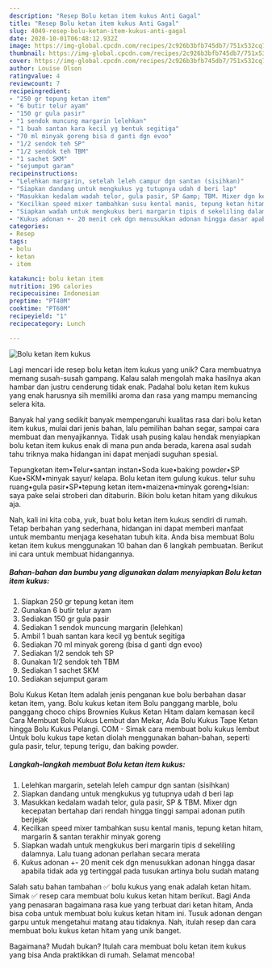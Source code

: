 ```yaml
---
description: "Resep Bolu ketan item kukus Anti Gagal"
title: "Resep Bolu ketan item kukus Anti Gagal"
slug: 4049-resep-bolu-ketan-item-kukus-anti-gagal
date: 2020-10-01T06:48:12.932Z
image: https://img-global.cpcdn.com/recipes/2c926b3bfb745db7/751x532cq70/bolu-ketan-item-kukus-foto-resep-utama.jpg
thumbnail: https://img-global.cpcdn.com/recipes/2c926b3bfb745db7/751x532cq70/bolu-ketan-item-kukus-foto-resep-utama.jpg
cover: https://img-global.cpcdn.com/recipes/2c926b3bfb745db7/751x532cq70/bolu-ketan-item-kukus-foto-resep-utama.jpg
author: Louise Olson
ratingvalue: 4
reviewcount: 7
recipeingredient:
- "250 gr tepung ketan item"
- "6 butir telur ayam"
- "150 gr gula pasir"
- "1 sendok muncung margarin lelehkan"
- "1 buah santan kara kecil yg bentuk segitiga"
- "70 ml minyak goreng bisa d ganti dgn evoo"
- "1/2 sendok teh SP"
- "1/2 sendok teh TBM"
- "1 sachet SKM"
- "sejumput garam"
recipeinstructions:
- "Lelehkan margarin, setelah leleh campur dgn santan (sisihkan)"
- "Siapkan dandang untuk mengkukus yg tutupnya udah d beri lap"
- "Masukkan kedalam wadah telor, gula pasir, SP &amp; TBM. Mixer dgn kecepatan bertahap dari rendah hingga tinggi sampai adonan putih berjejak"
- "Kecilkan speed mixer tambahkan susu kental manis, tepung ketan hitam, margarin &amp; santan terakhir minyak goreng"
- "Siapkan wadah untuk mengkukus beri margarin tipis d sekeliling dalamnya. Lalu tuang adonan perlahan secara merata"
- "Kukus adonan +- 20 menit cek dgn menusukkan adonan hingga dasar apabila tidak ada yg tertinggal pada tusukan artinya bolu sudah matang"
categories:
- Resep
tags:
- bolu
- ketan
- item

katakunci: bolu ketan item 
nutrition: 196 calories
recipecuisine: Indonesian
preptime: "PT40M"
cooktime: "PT60M"
recipeyield: "1"
recipecategory: Lunch

---
```



![Bolu ketan item kukus](https://img-global.cpcdn.com/recipes/2c926b3bfb745db7/751x532cq70/bolu-ketan-item-kukus-foto-resep-utama.jpg)

Lagi mencari ide resep bolu ketan item kukus yang unik? Cara membuatnya memang susah-susah gampang. Kalau salah mengolah maka hasilnya akan hambar dan justru cenderung tidak enak. Padahal bolu ketan item kukus yang enak harusnya sih memiliki aroma dan rasa yang mampu memancing selera kita.

Banyak hal yang sedikit banyak mempengaruhi kualitas rasa dari bolu ketan item kukus, mulai dari jenis bahan, lalu pemilihan bahan segar, sampai cara membuat dan menyajikannya. Tidak usah pusing kalau hendak menyiapkan bolu ketan item kukus enak di mana pun anda berada, karena asal sudah tahu triknya maka hidangan ini dapat menjadi suguhan spesial.

Tepungketan item•Telur•santan instan•Soda kue•baking powder•SP Kue•SKM•minyak sayur/ kelapa. Bolu ketan item gulung kukus. telur suhu ruang•gula pasir•SP•tepung ketan item•maizena•minyak goreng•Isian: saya pake selai stroberi dan ditaburin. Bikin bolu ketan hitam yang dikukus aja.


Nah, kali ini kita coba, yuk, buat bolu ketan item kukus sendiri di rumah. Tetap berbahan yang sederhana, hidangan ini dapat memberi manfaat untuk membantu menjaga kesehatan tubuh kita. Anda bisa membuat Bolu ketan item kukus menggunakan 10 bahan dan 6 langkah pembuatan. Berikut ini cara untuk membuat hidangannya.

<!--inarticleads1-->

##### Bahan-bahan dan bumbu yang digunakan dalam menyiapkan Bolu ketan item kukus:

1. Siapkan 250 gr tepung ketan item
1. Gunakan 6 butir telur ayam
1. Sediakan 150 gr gula pasir
1. Sediakan 1 sendok muncung margarin (lelehkan)
1. Ambil 1 buah santan kara kecil yg bentuk segitiga
1. Sediakan 70 ml minyak goreng (bisa d ganti dgn evoo)
1. Sediakan 1/2 sendok teh SP
1. Gunakan 1/2 sendok teh TBM
1. Sediakan 1 sachet SKM
1. Sediakan sejumput garam


Bolu Kukus Ketan Item adalah jenis penganan kue bolu berbahan dasar ketan item, yang. Bolu kukus ketan item Bolu panggang marble, bolu panggang choco chips Brownies Kukus Ketan Hitam dalam kemasan kecil Cara Membuat Bolu Kukus Lembut dan Mekar, Ada Bolu Kukus Tape Ketan hingga Bolu Kukus Pelangi. COM - Simak cara membuat bolu kukus lembut Untuk bolu kukus tape ketan diolah menggunakan bahan-bahan, seperti gula pasir, telur, tepung terigu, dan baking powder. 

<!--inarticleads2-->

##### Langkah-langkah membuat Bolu ketan item kukus:

1. Lelehkan margarin, setelah leleh campur dgn santan (sisihkan)
1. Siapkan dandang untuk mengkukus yg tutupnya udah d beri lap
1. Masukkan kedalam wadah telor, gula pasir, SP &amp; TBM. Mixer dgn kecepatan bertahap dari rendah hingga tinggi sampai adonan putih berjejak
1. Kecilkan speed mixer tambahkan susu kental manis, tepung ketan hitam, margarin &amp; santan terakhir minyak goreng
1. Siapkan wadah untuk mengkukus beri margarin tipis d sekeliling dalamnya. Lalu tuang adonan perlahan secara merata
1. Kukus adonan +- 20 menit cek dgn menusukkan adonan hingga dasar apabila tidak ada yg tertinggal pada tusukan artinya bolu sudah matang


Salah satu bahan tambahan ✅ bolu kukus yang enak adalah ketan hitam. Simak ✅ resep cara membuat bolu kukus ketan hitam berikut. Bagi Anda yang penasaran bagaimana rasa kue yang terbuat dari ketan hitam, Anda bisa coba untuk membuat bolu kukus ketan hitam ini. Tusuk adonan dengan garpu untuk mengetahui matang atau tidaknya. Nah, itulah resep dan cara membuat bolu kukus ketan hitam yang unik banget. 

Bagaimana? Mudah bukan? Itulah cara membuat bolu ketan item kukus yang bisa Anda praktikkan di rumah. Selamat mencoba!

